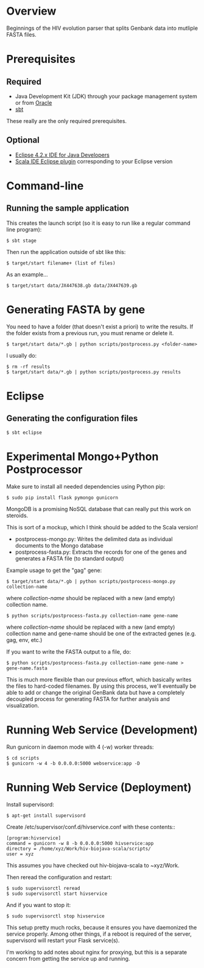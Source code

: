 # Overview

Beginnings of the HIV evolution parser that splits Genbank data into mutliple
FASTA files.

# Prerequisites

## Required

- Java Development Kit (JDK) through your package management system or from [Oracle](http://www.oracle.com/technetwork/java/javase/downloads)
- [sbt](http://www.scala-sbt.org/)

These really are the only required prerequisites.

## Optional

- [Eclipse 4.2.x IDE for Java Developers](http://www.eclipse.org/downloads/packages/eclipse-ide-java-developers/junosr1)
- [Scala IDE Eclipse plugin](http://scala-ide.org/download/milestone.html#scala_ide_21_milestone_3) corresponding to your Eclipse version

# Command-line

## Running the sample application

This creates the launch script (so it is easy to run like a regular command line program):

    $ sbt stage

Then run the application outside of sbt like this:

    $ target/start filename+ (list of files)

As an example...

    $ target/start data/JX447638.gb data/JX447639.gb

# Generating FASTA by gene

You need to have a folder (that doesn't exist a priori) to write the results. If the folder exists
from a previous run, you must rename or delete it.

    $ target/start data/*.gb | python scripts/postprocess.py <folder-name> 

I usually do:

    $ rm -rf results
    $ target/start data/*.gb | python scripts/postprocess.py results 
    


# Eclipse

## Generating the configuration files

    $ sbt eclipse

# Experimental Mongo+Python Postprocessor

Make sure to install all needed dependencies using Python pip:

    $ sudo pip install flask pymongo gunicorn

MongoDB is a promising NoSQL database that can really put this work on steroids.

This is sort of a mockup, which I think should be added to the Scala version!

- postprocess-mongo.py: Writes the delimited data as individual documents to the Mongo database
- postprocess-fasta.py: Extracts the records for one of the genes and generates a FASTA file (to standard output)

Example usage to get the "gag" gene:

    $ target/start data/*.gb | python scripts/postprocess-mongo.py collection-name

where *collection-name* should be replaced with a new (and empty) collection name.

    $ python scripts/postprocess-fasta.py collection-name gene-name

where *collection-name* should be replaced with a new (and empty) collection name and gene-name should be one of the extracted genes (e.g. gag, env, etc.)

If you want to write the FASTA output to a file, do:

    $ python scripts/postprocess-fasta.py collection-name gene-name > gene-name.fasta

This is much more flexible than our previous effort, which basically writes the files to hard-coded filenames. By using this process, we'll eventually be able to add or change the original GenBank data but have a completely decoupled process for generating FASTA for further analysis and visualization.

# Running Web Service (Development)

Run gunicorn in daemon mode with 4 (-w) worker threads:

    $ cd scripts
    $ gunicorn -w 4 -b 0.0.0.0:5000 webservice:app -D

# Running Web Service (Deployment)

Install supervisord:

    $ apt-get install supervisord


Create /etc/supervisor/conf.d/hivservice.conf with these contents::

    [program:hivservice]
    command = gunicorn -w 8 -b 0.0.0.0:5000 hivservice:app
    directory = /home/xyz/Work/hiv-biojava-scala/scripts/
    user = xyz

This assumes you have checked out hiv-biojava-scala to ~xyz/Work.

Then reread the configuration and restart:

    $ sudo supervisorctl reread
    $ sudo supervisorctl start hivservice

And if you want to stop it:

    $ sudo supervisorctl stop hivservice

This setup pretty much rocks, because it ensures you have daemonized the 
service properly. Among other things, if a reboot is required of the server,
supervisord will restart your Flask service(s).

I'm working to add notes about nginx for proxying,
but this is a separate concern from getting the service up and running.
